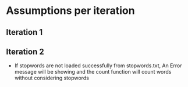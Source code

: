 # Assumptions per iteration

## Iteration 1


## Iteration 2
- If stopwords are not loaded successfully from stopwords.txt, An Error message will be showing and the count function will count words without considering stopwords